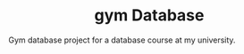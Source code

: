 <h1 align='center'> gym Database </h1>

Gym database project for a database course at my university.
